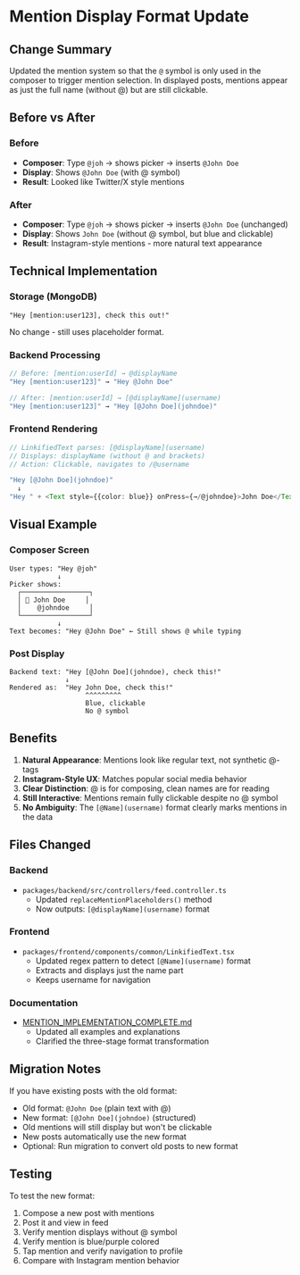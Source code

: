 # Mention Display Format Update

## Change Summary
Updated the mention system so that the `@` symbol is only used in the composer to trigger mention selection. In displayed posts, mentions appear as just the full name (without @) but are still clickable.

## Before vs After

### Before
- **Composer**: Type `@joh` → shows picker → inserts `@John Doe`
- **Display**: Shows `@John Doe` (with @ symbol)
- **Result**: Looked like Twitter/X style mentions

### After  
- **Composer**: Type `@joh` → shows picker → inserts `@John Doe` (unchanged)
- **Display**: Shows `John Doe` (without @ symbol, but blue and clickable)
- **Result**: Instagram-style mentions - more natural text appearance

## Technical Implementation

### Storage (MongoDB)
```
"Hey [mention:user123], check this out!"
```
No change - still uses placeholder format.

### Backend Processing
```typescript
// Before: [mention:userId] → @displayName
"Hey [mention:user123]" → "Hey @John Doe"

// After: [mention:userId] → [@displayName](username)
"Hey [mention:user123]" → "Hey [@John Doe](johndoe)"
```

### Frontend Rendering
```typescript
// LinkifiedText parses: [@displayName](username)
// Displays: displayName (without @ and brackets)
// Action: Clickable, navigates to /@username

"Hey [@John Doe](johndoe)" 
  ↓
"Hey " + <Text style={{color: blue}} onPress={→/@johndoe}>John Doe</Text>
```

## Visual Example

### Composer Screen
```
User types: "Hey @joh"
            ↓
Picker shows: 
  ┌─────────────────┐
  │ 👤 John Doe     │
  │    @johndoe     │
  └─────────────────┘
            ↓
Text becomes: "Hey @John Doe" ← Still shows @ while typing
```

### Post Display
```
Backend text: "Hey [@John Doe](johndoe), check this!"
              ↓
Rendered as:  "Hey John Doe, check this!"
                   ^^^^^^^^^ 
                   Blue, clickable
                   No @ symbol
```

## Benefits

1. **Natural Appearance**: Mentions look like regular text, not synthetic @-tags
2. **Instagram-Style UX**: Matches popular social media behavior
3. **Clear Distinction**: @ is for composing, clean names are for reading
4. **Still Interactive**: Mentions remain fully clickable despite no @ symbol
5. **No Ambiguity**: The `[@Name](username)` format clearly marks mentions in the data

## Files Changed

### Backend
- `packages/backend/src/controllers/feed.controller.ts`
  - Updated `replaceMentionPlaceholders()` method
  - Now outputs: `[@displayName](username)` format

### Frontend  
- `packages/frontend/components/common/LinkifiedText.tsx`
  - Updated regex pattern to detect `[@Name](username)` format
  - Extracts and displays just the name part
  - Keeps username for navigation

### Documentation
- [MENTION_IMPLEMENTATION_COMPLETE.md](./MENTION_IMPLEMENTATION_COMPLETE.md)
  - Updated all examples and explanations
  - Clarified the three-stage format transformation

## Migration Notes

If you have existing posts with the old format:
- Old format: `@John Doe` (plain text with @)
- New format: `[@John Doe](johndoe)` (structured)
- Old mentions will still display but won't be clickable
- New posts automatically use the new format
- Optional: Run migration to convert old posts to new format

## Testing

To test the new format:
1. Compose a new post with mentions
2. Post it and view in feed
3. Verify mention displays without @ symbol
4. Verify mention is blue/purple colored
5. Tap mention and verify navigation to profile
6. Compare with Instagram mention behavior
